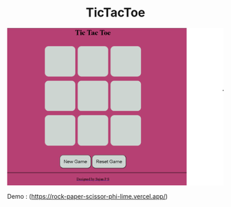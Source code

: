 <h1 align="center" id="title">TicTacToe</h1>

![Header Image- TicTacToe](tic.png)

Demo : (https://rock-paper-scissor-phi-lime.vercel.app/)

